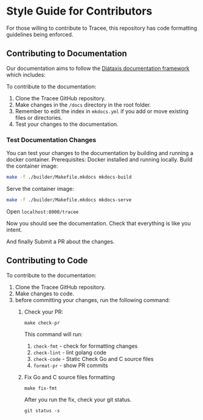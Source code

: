# Style Guide for Contributors

For those willing to contribute to Tracee, this repository has code formatting
guidelines being enforced.

## Contributing to Documentation

Our documentation aims to follow the [Diátaxis documentation framework](https://diataxis.fr/) which includes:

To contribute to the documentation:

1. Clone the Tracee GitHub repository.
2. Make changes in the `/docs` directory in the root folder.
3. Remember to edit the index in `mkdocs.yml` if you add or move existing files or directories.
4. Test your changes to the documentation.

### Test Documentation Changes

You can test your changes to the documentation by building and running a docker container.
Prerequisites: Docker installed and running locally.
Build the container image:

```bash
make -f ./builder/Makefile.mkdocs mkdocs-build
```

Serve the container image:

```bash
make -f ./builder/Makefile.mkdocs mkdocs-serve
```

Open `localhost:8000/tracee`

Now you should see the documentation.
Check that everything is like you intent.

And finally Submit a PR about the changes.

## Contributing to Code

To contribute to the documentation:

1. Clone the Tracee GitHub repository.
2. Make changes to code.
3. before committing your changes, run the following command:
    1. Check your PR:

        ```console
        make check-pr
        ```

        This command will run:
        1. `check-fmt` - check for formatting changes
        2. `check-lint` - lint golang code
        3. `check-code` - Static Check Go and C source files
        4. `format-pr` - show PR commits

    2. Fix Go and C source files formatting

        ```console
        make fix-fmt
        ```

        After you run the fix, check your git status.

        ```console
        git status -s
        ```
